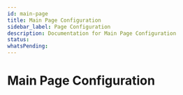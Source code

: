```yaml
---
id: main-page
title: Main Page Configuration
sidebar_label: Page Configuration
description: Documentation for Main Page Configuration
status: 
whatsPending: 
---
```


# Main Page Configuration

